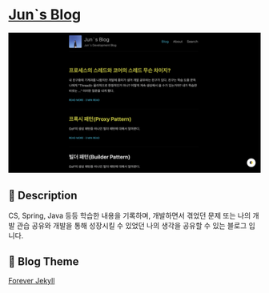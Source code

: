 # [Jun`s Blog](https://jun7343.github.io)

![blog main](/assets/images/blog-main.png)

## :book: Description

CS, Spring, Java 등등 학습한 내용을 기록하며, 개발하면서 겪었던 문제 또는 나의 개발 관습 공유와 개발을 통해 성장시킬 수 있었던 나의 생각을 공유할 수 있는 블로그 입니다.

## :art: Blog Theme

[Forever Jekyll](https://github.com/forever-jekyll/forever-jekyll)
